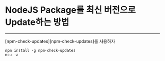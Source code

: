 # NodeJS Package를 최신 버전으로 Update하는 방법
___

[npm-check-updates][npm-check-updates]를 사용하자

```batch
npm install -g npm-check-updates
ncu -a
```
